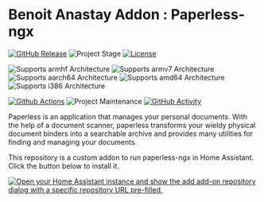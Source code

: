 # Benoit Anastay Addon : Paperless-ngx

[![GitHub Release][releases-shield]][releases]
![Project Stage][project-stage-shield]
[![License][license-shield]](LICENSE.md)

![Supports armhf Architecture][armhf-shield]
![Supports armv7 Architecture][armv7-shield]
![Supports aarch64 Architecture][aarch64-shield]
![Supports amd64 Architecture][amd64-shield]
![Supports i386 Architecture][i386-shield]

[![Github Actions][github-actions-shield]][github-actions]
![Project Maintenance][maintenance-shield]
[![GitHub Activity][commits-shield]][commits]

Paperless is an application that manages your personal documents. With the help of a document scanner, paperless transforms your wieldy physical document binders into a searchable archive and provides many utilities for finding and managing your documents.

This repository is a custom addon to run paperless-ngx in Home Assistant. Click the button below to install it.

[![Open your Home Assistant instance and show the add add-on repository dialog with a specific repository URL pre-filled.](https://my.home-assistant.io/badges/supervisor_add_addon_repository.svg)](https://my.home-assistant.io/redirect/supervisor_add_addon_repository/?repository_url=https%3A%2F%2Fgithub.com%2FBenoitAnastay%2Fhome-assistant-addons-repository)

[aarch64-shield]: https://img.shields.io/badge/aarch64-yes-green.svg
[amd64-shield]: https://img.shields.io/badge/amd64-yes-green.svg
[armhf-shield]: https://img.shields.io/badge/armhf-no-red.svg
[armv7-shield]: https://img.shields.io/badge/armv7-no-green.svg
[i386-shield]: https://img.shields.io/badge/i386-no-red.svg
[commits-shield]: https://img.shields.io/github/commit-activity/y/BenoitAnastay/paperless-home-assistant-addon.svg
[commits]: https://github.com/BenoitAnastay/paperless-home-assistant-addon/commits/main
[contributors]: https://github.com/BenoitAnastay/paperless-home-assistant-addon/graphs/contributors
[docs]: https://github.com/BenoitAnastay/paperless-home-assistant-addon/blob/main/paperless-ngx/DOCS.md
[github-actions-shield]: https://github.com/BenoitAnastay/paperless-home-assistant-addon/workflows/CI/badge.svg
[github-actions]: https://github.com/BenoitAnastay/paperless-home-assistant-addon/actions
[issue]: https://github.com/BenoitAnastay/paperless-home-assistant-addon/issues
[license-shield]: https://img.shields.io/github/license/BenoitAnastay/paperless-home-assistant-addon.svg
[maintenance-shield]: https://img.shields.io/maintenance/yes/2023.svg
[project-stage-shield]: https://img.shields.io/badge/project%20stage-experimental-yellow.svg
[releases-shield]: https://img.shields.io/github/release/BenoitAnastay/paperless-home-assistant-addon.svg
[releases]: https://github.com/BenoitAnastay/paperless-home-assistant-addon/releases
[repository]: https://github.com/BenoitAnastay/home-assistant-addons-repository
